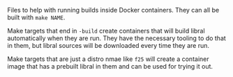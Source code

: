 Files to help with running builds inside Docker containers. They can all be
built with `make NAME`.

Make targets that end in `-build` create containers that will build libral
automatically when they are run. They have the necessary tooling to do that
in them, but libral sources will be downloaded every time they are run.

Make targets that are just a distro nmae like `f25` will create a container
image that has a prebuilt libral in them and can be used for trying it out.

